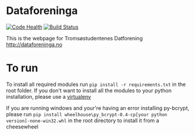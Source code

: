 Dataforeninga
=============
[![Code Health](https://landscape.io/github/jvlomax/dataforeninga/master/landscape.png)](https://landscape.io/github/jvlomax/dataforeninga/master)
[![Build Status](https://travis-ci.org/jvlomax/dataforeninga.svg?branch=master)](https://travis-ci.org/jvlomax/dataforeninga)

This is the webpage for Tromsøstudentenes Datforening
http://dataforeninga.no


To run
=============
To install all required modules run `pip install -r requirements.txt` in the root folder.
If you don't want to install all the modules to your python installation, please use a [virtualenv](http://docs.python-guide.org/en/latest/dev/virtualenvs/)


If you are running windows and your're having an error installing py-bcrypt, please run `pip install wheelhouse\py_bcrypt-0.4-cp[your python 
version]-none-win32.whl` in the root directory to 
install it from a cheesewheel
